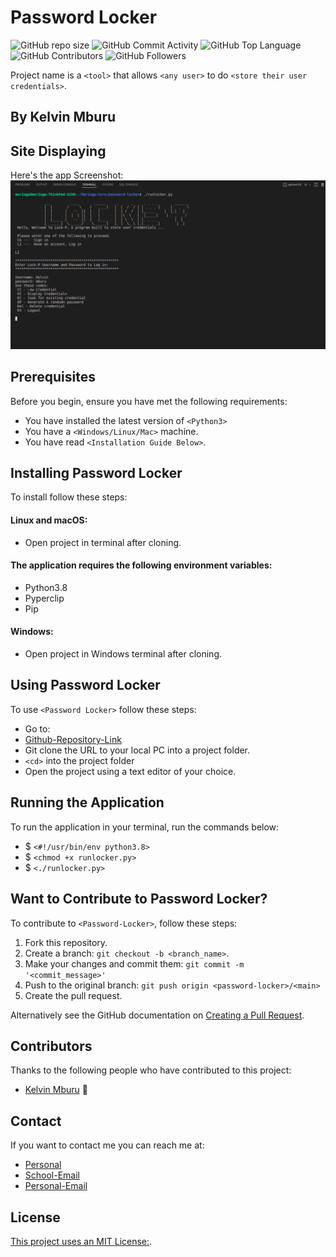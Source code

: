 # Password Locker

![GitHub repo size](https://img.shields.io/github/repo-size/kelvinmburu/password-locker)
![GitHub Commit Activity](https://img.shields.io/github/commit-activity/w/kelvinmburu/password-locker)
![GitHub Top Language](https://img.shields.io/github/languages/top/kelvinmburu/password-locker)
![GitHub Contributors](https://img.shields.io/github/contributors/kelvinmburu/password-locker)
![GitHub Followers](https://img.shields.io/github/followers/kelvinmburu?style=social)

Project name is a `<tool>` that allows `<any user>` to do `<store their user credentials>`.

## By Kelvin Mburu

## Site Displaying

Here's the app Screenshot:
![Site Screenshot](img/readme-img.png)

## Prerequisites

Before you begin, ensure you have met the following requirements:

- You have installed the latest version of `<Python3>`
- You have a `<Windows/Linux/Mac>` machine.
- You have read `<Installation Guide Below>`.

## Installing Password Locker

To install <Password-Locker> follow these steps:

#### Linux and macOS:

- Open project in terminal after cloning.

#### The application requires the following environment variables:

- Python3.8
- Pyperclip
- Pip

#### Windows:

- Open project in Windows terminal after cloning.

## Using Password Locker

To use `<Password Locker>` follow these steps:

- Go to:
- [Github-Repository-Link](https://github.com/kelvinmburu/password-locker.git)
- Git clone the URL to your local PC into a project folder.
- `<cd>` into the project folder
- Open the project using a text editor of your choice.

## Running the Application

To run the application in your terminal, run the commands below:

- $ `<#!/usr/bin/env python3.8>`
- $ `<chmod +x runlocker.py>`
- $ `<./runlocker.py>`

## Want to Contribute to Password Locker?

To contribute to `<Password-Locker>`, follow these steps:

1. Fork this repository.
2. Create a branch: `git checkout -b <branch_name>`.
3. Make your changes and commit them: `git commit -m '<commit_message>'`
4. Push to the original branch: `git push origin <password-locker>/<main>`
5. Create the pull request.

Alternatively see the GitHub documentation on [Creating a Pull Request](https://help.github.com/en/github/collaborating-with-issues-and-pull-requests/creating-a-pull-request).

## Contributors

Thanks to the following people who have contributed to this project:

- [Kelvin Mburu](https://github.com/kelvinmburu) 📖

## Contact

If you want to contact me you can reach me at:

- [Personal](mburuhkelvin@gmail.com)
- [School-Email](kelvin.wanjiku@student.moringaschool.com)
- [Personal-Email](kelvin.wanjiku@azubiafrica.org)

## License

[This project uses an MIT License:](LICENSE).
